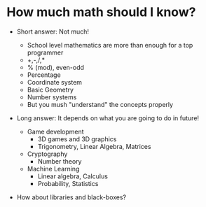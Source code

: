 # How much math should I know?

- Short answer: Not much!

  - School level mathematics are more than enough for a top programmer
  - +,-,/,\*
  - % (mod), even-odd
  - Percentage
  - Coordinate system
  - Basic Geometry
  - Number systems
  - But you mush "understand" the concepts properly

- Long answer: It depends on what you are going to do in future!

  - Game development
    - 3D games and 3D graphics
    - Trigonometry, Linear Algebra, Matrices
  - Cryptography
    - Number theory
  - Machine Learning
    - Linear algebra, Calculus
    - Probability, Statistics

- How about libraries and black-boxes?
